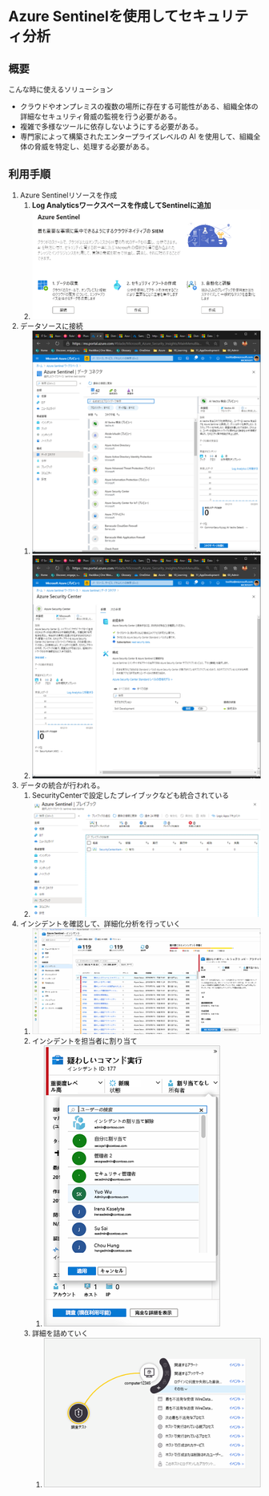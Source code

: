 # Azure Sentinelを使用してセキュリティ分析

## 概要

こんな時に使えるソリューション

- クラウドやオンプレミスの複数の場所に存在する可能性がある、組織全体の詳細なセキュリティ脅威の監視を行う必要がある。
- 複雑で多様なツールに依存しないようにする必要がある。
- 専門家によって構築されたエンタープライズレベルの AI を使用して、組織全体の脅威を特定し、処理する必要がある。

## 利用手順

1. Azure Sentinelリソースを作成
   1. **Log Analyticsワークスペースを作成してSentinelに追加**
   2. ![picture 25](images/f2eb02692ae0e8dfd1f5b6efa9c417a6afbf784072dc37937f75ad4534a19fc4.png)  
2. データソースに接続
   1. ![picture 26](images/9ad69b4e8e148574a284632716cc55f00357655f3ec9b7a53d9db54430186559.png)  
   2. ![picture 27](images/69c32e78d2b350dc0513293fc024050344eabd2dde28b7681e12b9340b313d8c.png)  
3. データの統合が行われる。
   1. SecurityCenterで設定したプレイブックなども統合されている
   2. ![picture 28](images/6b8ff9065b2571c50b026a1021dece9e3bd0cae0336777d970aca9dcb8a2e6cc.png)  
4. インシデントを確認して、詳細化分析を行っていく
   1. ![picture 29](images/8190e557d59554d4a8d147fba48a7dd19ef05782bf8ec443a24ae60edfa04a6c.png)  
   2. インシデントを担当者に割り当て
      1. ![picture 30](images/661c88c1937a9f33b688fb2919bf3c7df36c42861c7371d94d2d7feebe27aa91.png)  
   3. 詳細を詰めていく
      1. ![picture 31](images/08f27327475c120489adecbd581a6dff2ad929b19cb41f479c2c28a8a5a5cb58.png)  

